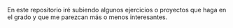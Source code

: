 En este repositorio iré subiendo algunos ejercicios o proyectos que haga en el grado y que me parezcan más o menos interesantes.
